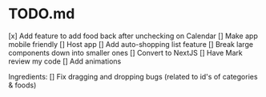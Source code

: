 # TODO.md

[x] Add feature to add food back after unchecking on Calendar
[] Make app mobile friendly
[] Host app
[] Add auto-shopping list feature
[] Break large components down into smaller ones
[] Convert to NextJS
[] Have Mark review my code
[] Add animations

Ingredients:
[] Fix dragging and dropping bugs (related to id's of categories & foods)
